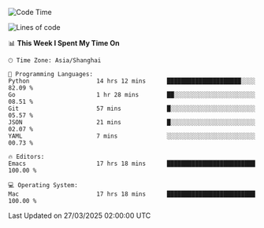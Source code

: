 <!--START_SECTION:waka-->
![Code Time](http://img.shields.io/badge/Code%20Time-2%2C598%20hrs%2023%20mins-blue)

![Lines of code](https://img.shields.io/badge/From%20Hello%20World%20I%27ve%20Written-335.3%20thousand%20lines%20of%20code-blue)

📊 **This Week I Spent My Time On** 

```text
🕑︎ Time Zone: Asia/Shanghai

💬 Programming Languages: 
Python                   14 hrs 12 mins      █████████████████████░░░░   82.09 % 
Go                       1 hr 28 mins        ██░░░░░░░░░░░░░░░░░░░░░░░   08.51 % 
Git                      57 mins             █░░░░░░░░░░░░░░░░░░░░░░░░   05.57 % 
JSON                     21 mins             █░░░░░░░░░░░░░░░░░░░░░░░░   02.07 % 
YAML                     7 mins              ░░░░░░░░░░░░░░░░░░░░░░░░░   00.73 % 

🔥 Editors: 
Emacs                    17 hrs 18 mins      █████████████████████████   100.00 % 

💻 Operating System: 
Mac                      17 hrs 18 mins      █████████████████████████   100.00 % 
```


 Last Updated on 27/03/2025 02:00:00 UTC
<!--END_SECTION:waka-->
